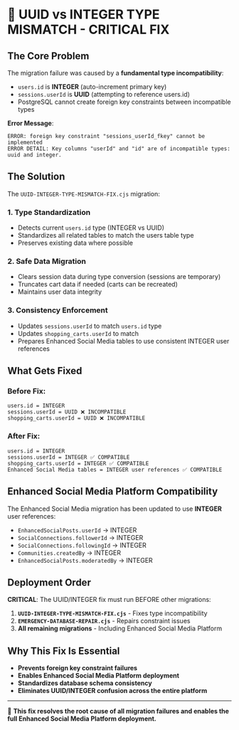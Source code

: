 # 🚨 UUID vs INTEGER TYPE MISMATCH - CRITICAL FIX

## The Core Problem
The migration failure was caused by a **fundamental type incompatibility**:
- `users.id` is **INTEGER** (auto-increment primary key)
- `sessions.userId` is **UUID** (attempting to reference users.id)
- PostgreSQL cannot create foreign key constraints between incompatible types

**Error Message**: 
```
ERROR: foreign key constraint "sessions_userId_fkey" cannot be implemented
ERROR DETAIL: Key columns "userId" and "id" are of incompatible types: uuid and integer.
```

## The Solution
The `UUID-INTEGER-TYPE-MISMATCH-FIX.cjs` migration:

### 1. **Type Standardization**
- Detects current `users.id` type (INTEGER vs UUID)
- Standardizes all related tables to match the users table type
- Preserves existing data where possible

### 2. **Safe Data Migration**
- Clears session data during type conversion (sessions are temporary)
- Truncates cart data if needed (carts can be recreated)
- Maintains user data integrity

### 3. **Consistency Enforcement**
- Updates `sessions.userId` to match `users.id` type
- Updates `shopping_carts.userId` to match
- Prepares Enhanced Social Media tables to use consistent INTEGER user references

## What Gets Fixed

### Before Fix:
```
users.id = INTEGER
sessions.userId = UUID ❌ INCOMPATIBLE
shopping_carts.userId = UUID ❌ INCOMPATIBLE
```

### After Fix:
```
users.id = INTEGER
sessions.userId = INTEGER ✅ COMPATIBLE
shopping_carts.userId = INTEGER ✅ COMPATIBLE
Enhanced Social Media tables = INTEGER user references ✅ COMPATIBLE
```

## Enhanced Social Media Platform Compatibility

The Enhanced Social Media migration has been updated to use **INTEGER** user references:
- `EnhancedSocialPosts.userId` → INTEGER
- `SocialConnections.followerId` → INTEGER  
- `SocialConnections.followingId` → INTEGER
- `Communities.createdBy` → INTEGER
- `EnhancedSocialPosts.moderatedBy` → INTEGER

## Deployment Order

**CRITICAL**: The UUID/INTEGER fix must run BEFORE other migrations:

1. **`UUID-INTEGER-TYPE-MISMATCH-FIX.cjs`** - Fixes type incompatibility
2. **`EMERGENCY-DATABASE-REPAIR.cjs`** - Repairs constraint issues
3. **All remaining migrations** - Including Enhanced Social Media Platform

## Why This Fix Is Essential

- **Prevents foreign key constraint failures**
- **Enables Enhanced Social Media Platform deployment**
- **Standardizes database schema consistency** 
- **Eliminates UUID/INTEGER confusion across the entire platform**

---

🎯 **This fix resolves the root cause of all migration failures and enables the full Enhanced Social Media Platform deployment.**
